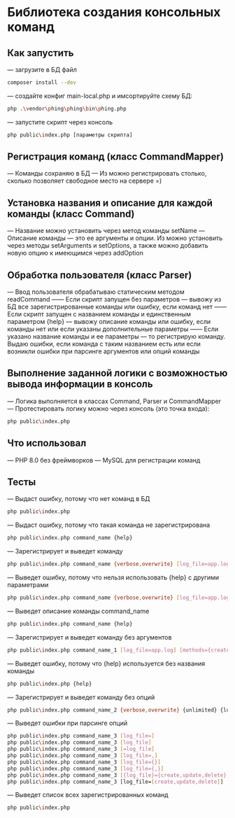 # Библиотека создания консольных команд
## Как запустить
— загрузите в БД файл
```sh
composer install --dev
```
— создайте конфиг main-local.php и имсортируйте схему БД:
```sh
php .\vendor\phing\phing\bin\phing.php
```
— запустите скрипт через консоль
```sh
php public\index.php [параметры скрипта]
```

## Регистрация команд (класс CommandMapper)
— Команды сохраняю в БД
— Из можно регистрировать столько, сколько позволяет свободное место на сервере =)

## Установка названия и описание для каждой команды (класс Command)
— Название можно установить через метод команды setName
— Описание команды — это ее аргументы и опции. Из можно установить через методы setArguments и setOptions, а также можно добавить новую опцию к имеющимся через addOption

## Обработка пользователя (класс Parser)
— Ввод пользователя обрабатываю статическим методом readCommand
—— Если скрипт запущен без параметров — вывожу из БД все зарегистрированные команды или ошибку, если команд нет
—— Если скрипт запущен с названием команды и единственным параметром {help} — вывожу описание команды или ошибку, если команды нет или если указаны дополнительные параметры
—— Если указано название команды и ее параметры — то регистрирую команду. Выдаю ошибки, если команда с таким названием есть или если возникли ошибки при парсинге аргументов или опций команды

## Выполнение заданной логики с возможностью вывода информации в консоль
— Логика выполняется в классах Command, Parser и CommandMapper
— Протестировать логику можно через консоль (это точка входа):
```sh
php public\index.php
```	 
## Что использовал
— PHP 8.0 без фреймворков
— MySQL для регистрации команд

## Тесты
— Выдаст ошибку, потому что нет команд в БД
```sh
php public\index.php
```

— Выдаст ошибку, потому что такая команда не зарегистрирована
```sh
php public\index.php command_name {help}
```

— Зарегистрирует и выведет команду
```sh
php public\index.php command_name {verbose,overwrite} [log_file=app.log] {unlimited} [methods={create,update,delete}] [paginate=50] {log}
```

— Выведет ошибку, потому что нельзя использовать {help} с другими параметрами
```sh
php public\index.php command_name {verbose,overwrite} [log_file=app.log] {unlimited} {help} [methods={create,update,delete}] [paginate=50] {log}
```

— Выведет описание команды command_name
```sh
php public\index.php command_name {help}
```

— Зарегистрирует и выведет команду без аргументов
```sh
php public\index.php command_name_1 [log_file=app.log] [methods={create,update,delete}] [paginate=50]
```

— Выведет ошибку, потому что {help} используется без названия команды
```sh
php public\index.php {help}
```

— Зарегистрирует и выведет команду без опций
```sh
php public\index.php command_name_2 {verbose,overwrite} {unlimited} {log}
```

— Выведет ошибки при парсинге опций
```sh
php public\index.php command_name_3 [log_file=]
php public\index.php command_name_3 [log_file]
php public\index.php command_name_3 [=log_file]
php public\index.php command_name_3 [log_file=,]
php public\index.php command_name_3 [log_file={}]
php public\index.php command_name_3 [log_file={,}]
php public\index.php command_name_3 [{log_file}={create,update,delete}]
php public\index.php command_name_3 [log_file=[create,update,delete]]
```

— Выведет список всех зарегистрированных команд
```sh
php public\index.php
```
